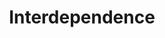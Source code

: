 ---
pid: lll1
title: Interdependence
location_transcription: Mobile
coordinates: "[-75.163641470706, 39.955280261345]"
zipcode: '18940'
gen_neighborhood: 
neighborhood: 
outside_phl: 'Newtown PA '
age: '61'
age_range: 60-69
instagram: 
image_file_name: lll_1.jpg
proposal_transcription: |-
  Interrelation and interdependency of cultures and race.  Race & bias extend far beyond the issue of black & white.  Go beyond difference and recognize value of and necessity of our relationships in business, religion, education, commerce and personal relationships.

  Maybe a map.

  Maybe symbolism of a cut in link of interdependence

  A fence?

  Maybe a pixar video of what happens when you pull out one of the //cogs// in the wheel.
topic: Education,Inclusivity,Inequality,Religion,Unity,Race Ethnicity
topic_summary: 0, 0, 0, 0, 0, 0
type: 2D,Digital Project,Other No Form,Film
keywords_other: Interdependence, race, bias, pixar, map
credit: Penny
image_labels: 
twitter: 
facebook: 
permalink: "/monuments/lll1/"
layout: item-page
---
